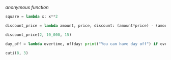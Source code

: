 *anonymous function*

```python
square = lambda x: x**2
```

```python
discount_price = lambda amount, price, discount: (amount*price) - (amount*price*discount/100)

discount_price(2, 10_000, 15)
```

```python
day_off = lambda overtime, offday: print("You can have day off") if overtime >= 8 and offday < 4 else print("You can't have day off")

cuti(8, 3)
```